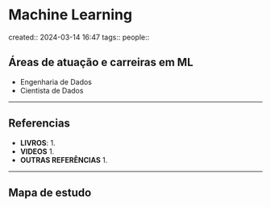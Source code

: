 # Machine Learning
created:: 2024-03-14 16:47
tags::
people::

## Áreas de atuação e carreiras em ML
- Engenharia de Dados
- Cientista de Dados

---
## Referencias
- **LIVROS**:
	1. 
- **VIDEOS**
	1. 
- **OUTRAS REFERÊNCIAS**
	1.
---
## Mapa de estudo